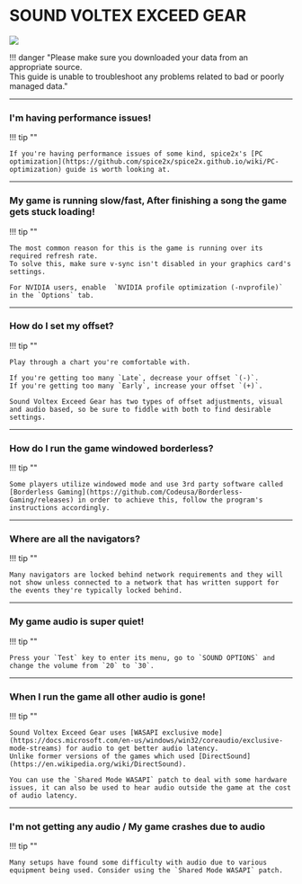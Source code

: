 # SOUND VOLTEX EXCEED GEAR
<img class="header-logo" src="/img/bemani/sdvx/6_exceedgear/logo.png">

!!! danger "Please make sure you downloaded your data from an appropriate source.<br>This guide is unable to troubleshoot any problems related to bad or poorly managed data."

---
### I'm having performance issues!

!!! tip ""

    If you're having performance issues of some kind, spice2x's [PC optimization](https://github.com/spice2x/spice2x.github.io/wiki/PC-optimization) guide is worth looking at.

---
### My game is running slow/fast, After finishing a song the game gets stuck loading!

!!! tip ""

	The most common reason for this is the game is running over its required refresh rate.  
	To solve this, make sure v-sync isn't disabled in your graphics card's settings.

	For NVIDIA users, enable  `NVIDIA profile optimization (-nvprofile)` in the `Options` tab. 

---
### How do I set my offset?

!!! tip ""

	Play through a chart you're comfortable with.

	If you're getting too many `Late`, decrease your offset `(-)`.  
	If you're getting too many `Early`, increase your offset `(+)`.  

	Sound Voltex Exceed Gear has two types of offset adjustments, visual and audio based, so be sure to fiddle with both to find desirable settings.

---
### How do I run the game windowed borderless?

!!! tip ""

	Some players utilize windowed mode and use 3rd party software called [Borderless Gaming](https://github.com/Codeusa/Borderless-Gaming/releases) in order to achieve this, follow the program's instructions accordingly.

---
### Where are all the navigators?

!!! tip ""

	Many navigators are locked behind network requirements and they will not show unless connected to a network that has written support for the events they're typically locked behind.

---
### My game audio is super quiet!

!!! tip ""

	Press your `Test` key to enter its menu, go to `SOUND OPTIONS` and change the volume from `20` to `30`.

---
### When I run the game all other audio is gone!

!!! tip ""

	Sound Voltex Exceed Gear uses [WASAPI exclusive mode](https://docs.microsoft.com/en-us/windows/win32/coreaudio/exclusive-mode-streams) for audio to get better audio latency.  
	Unlike former versions of the games which used [DirectSound](https://en.wikipedia.org/wiki/DirectSound).   
	
	You can use the `Shared Mode WASAPI` patch to deal with some hardware issues, it can also be used to hear audio outside the game at the cost of audio latency.  

---
### I'm not getting any audio / My game crashes due to audio

!!! tip ""

	Many setups have found some difficulty with audio due to various equipment being used. Consider using the `Shared Mode WASAPI` patch.
